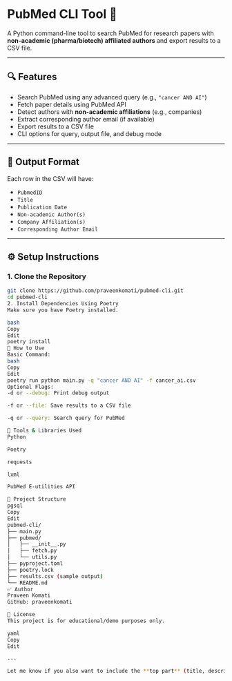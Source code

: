 # PubMed CLI Tool 🧬

A Python command-line tool to search PubMed for research papers with **non-academic (pharma/biotech) affiliated authors** and export results to a CSV file.

---

## 🔍 Features

- Search PubMed using any advanced query (e.g., `"cancer AND AI"`)
- Fetch paper details using PubMed API
- Detect authors with **non-academic affiliations** (e.g., companies)
- Extract corresponding author email (if available)
- Export results to a CSV file
- CLI options for query, output file, and debug mode

---

## 📁 Output Format

Each row in the CSV will have:

- `PubmedID`
- `Title`
- `Publication Date`
- `Non-academic Author(s)`
- `Company Affiliation(s)`
- `Corresponding Author Email`

---

## ⚙️ Setup Instructions

### 1. Clone the Repository

```bash
git clone https://github.com/praveenkomati/pubmed-cli.git
cd pubmed-cli
2. Install Dependencies Using Poetry
Make sure you have Poetry installed.

bash
Copy
Edit
poetry install
🚀 How to Use
Basic Command:
bash
Copy
Edit
poetry run python main.py -q "cancer AND AI" -f cancer_ai.csv
Optional Flags:
-d or --debug: Print debug output

-f or --file: Save results to a CSV file

-q or --query: Search query for PubMed

🧪 Tools & Libraries Used
Python

Poetry

requests

lxml

PubMed E-utilities API

📂 Project Structure
pgsql
Copy
Edit
pubmed-cli/
├── main.py
├── pubmed/
│   ├── __init__.py
│   ├── fetch.py
│   └── utils.py
├── pyproject.toml
├── poetry.lock
├── results.csv (sample output)
└── README.md
✅ Author
Praveen Komati
GitHub: praveenkomati

📝 License
This project is for educational/demo purposes only.

yaml
Copy
Edit

---

Let me know if you also want to include the **top part** (title, description, features, output format) too.
